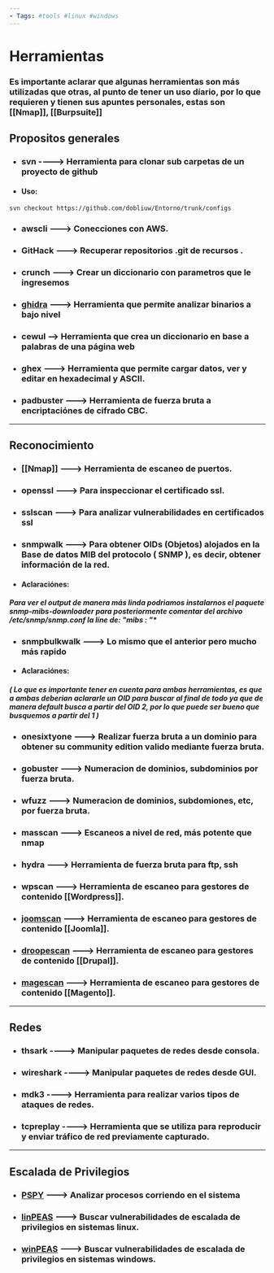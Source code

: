 ```yaml
--- 
- Tags: #tools #linux #windows 
---
```


# Herramientas 
### Es importante aclarar que algunas herramientas son más utilizadas que otras, al punto de tener un uso díario, por lo que requieren y tienen sus apuntes personales, estas son [[Nmap]], [[Burpsuite]]

## Propositos generales


- ### **svn** ----> Herramienta para clonar sub carpetas de un proyecto de github  
- #### Uso:
```shell 
svn checkout https://github.com/dobliuw/Entorno/trunk/configs
```


- ### **awscli** ---> Conecciones con AWS.


- ### **GitHack** ---> Recuperar repositorios .git de recursos .


- ### **crunch** ---> Crear un diccionario con parametros que le ingresemos


- ### [**ghidra**](https://ghidra-sre.org/) ---> Herramienta que permite analizar binarios a bajo nivel


- ### **cewul** --> Herramienta que crea un diccionario en base a palabras de una página web

- ### **ghex** ---> Herramienta que permite cargar datos, ver y editar en hexadecimal y ASCII.

- ### **padbuster** ---> Herramienta de fuerza bruta a encriptaciónes de cifrado CBC. 

---

## Reconocimiento


- ### [[Nmap]] ---> Herramienta de escaneo de puertos.


- ### **openssl** ---> Para inspeccionar el certificado ssl.


- ### **sslscan** ---> Para analizar vulnerabilidades en certificados ssl


- ### **snmpwalk** ---> Para obtener OIDs (Objetos) alojados en la Base de datos MIB del protocolo ( **SNMP** ), es decir, obtener información de la red.
- #### Aclaraciónes:
##### Para ver el output de manera más linda podriamos instalarnos el paquete snmp-mibs-downloader para posteriormente comentar del archivo /etc/snmp/snmp.conf la líne de: "mibs :  "*


- ### **snmpbulkwalk** ---> Lo mismo que el anterior pero mucho más rapido
- #### Aclaraciónes:
##### ( Lo que es importante tener en cuenta para ambas herramientas, es que a ambas deberian aclararle un OID para buscar al final de todo ya que de manera default busca a partir del OID 2, por lo que puede ser bueno que busquemos a partir del 1 )


- ### **onesixtyone** ---> Realizar fuerza bruta a un dominio para obtener su community edition valido mediante fuerza bruta.


- ### **gobuster** ---> Numeracion de dominios, subdominios por fuerza bruta.


- ### **wfuzz** ---> Numeracion de dominios, subdomiones, etc, por fuerza bruta.


- ### **masscan** ---> Escaneos a nivel de red, más potente que nmap


- ### **hydra** ---> Herramienta de fuerza bruta para ftp, ssh


- ### **wpscan** ---> Herramienta de escaneo para gestores de contenido [[Wordpress]].


- ### [**joomscan**](https://github.com/OWASP/joomscan) ---> Herramienta de escaneo para gestores de contenido [[Joomla]].


- ### [**droopescan**](https://github.com/SamJoan/droopescan) ---> Herramienta de escaneo para gestores de contenido [[Drupal]].


- ### [**magescan**](https://github.com/steverobbins/magescan) ---> Herramienta de escaneo para gestores de contenido [[Magento]].

----

## Redes 

- ### **thsark** ----> Manipular paquetes de redes desde consola.

- ### **wireshark** ----> Manipular paquetes de redes desde GUI.  

- ### **mdk3** ----> Herramienta para realizar varios tipos de ataques de redes.

- ### **tcpreplay** ----> Herramienta que se utiliza para reproducir y enviar tráfico de red previamente capturado.  

---

## Escalada de Privilegios


- ### [**PSPY**](https://github.com/DominicBreuker/pspy) --->  Analizar procesos corriendo en el sistema


- ### [**linPEAS**](https://github.com/carlospolop/PEASS-ng/tree/master/linPEAS) ---> Buscar vulnerabilidades de escalada de privilegios en sistemas linux.


- ### [**winPEAS**](https://github.com/carlospolop/PEASS-ng/tree/master/winPEAS) ---> Buscar vulnerabilidades de escalada de privilegios en sistemas windows.
